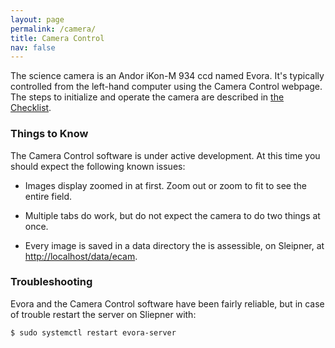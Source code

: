 ```yaml
---
layout: page
permalink: /camera/
title: Camera Control
nav: false
---
```

The science camera is an Andor iKon-M 934 ccd named Evora. It's typically controlled from the left-hand computer using the Camera Control webpage. The steps to initialize and operate the camera are described in [the Checklist](../checklist/). 

### Things to Know
The Camera Control software is under active development. At this time you should expect the following known issues:

- Images display zoomed in at first. Zoom out or zoom to fit to see the entire field.

- Multiple tabs do work, but do not expect the camera to do two things at once.

- Every image is saved in a data directory the is assessible, on Sleipner, at [http://localhost/data/ecam](http://localhost/data/ecam).

### Troubleshooting

Evora and the Camera Control software have been fairly reliable, but in case of trouble restart the server on Sliepner with:

`$ sudo systemctl restart evora-server`
